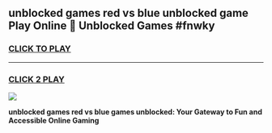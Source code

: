 
## unblocked games red vs blue unblocked game Play Online 👋 Unblocked Games #fnwky
<h3>
<a href="https://premium.freeplayer.one?title=unblocked_games_red_vs_blue&ref=21F">CLICK TO PLAY</a></h3>
<hr>

<h3>
<a href="https://premium.freeplayer.one?title=unblocked_games_red_vs_blue&ref=21F">CLICK 2 PLAY</a>
  
</h3>

<a href="https://premium.freeplayer.one?title=unblocked_games_red_vs_blue&ref=21F/"><img src="https://clearcache.store/games.png"></a>


**unblocked games red vs blue games unblocked: Your Gateway to Fun and Accessible Online Gaming**
